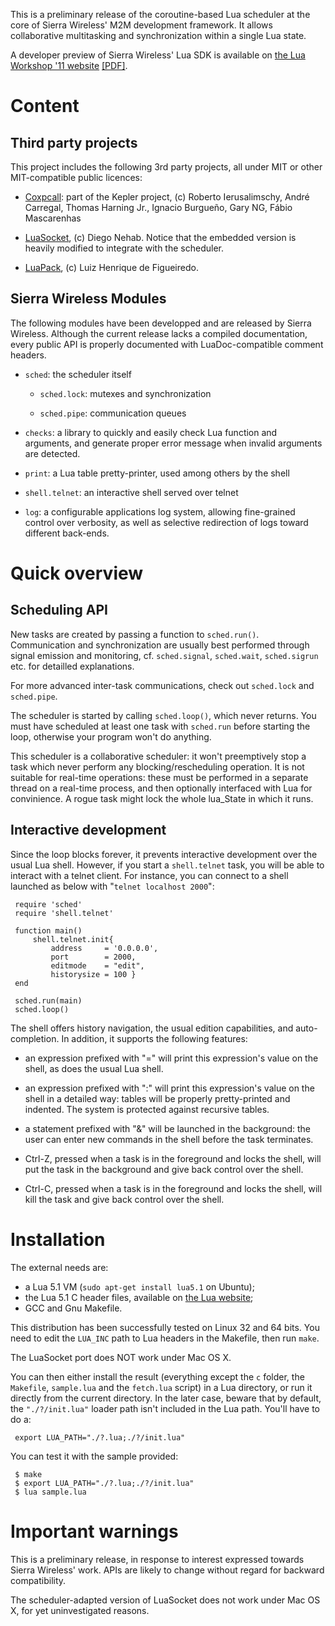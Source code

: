 This is a preliminary release of the coroutine-based Lua scheduler at
the core of Sierra Wireless' M2M development framework. It allows
collaborative multitasking and synchronization within a single Lua state. 

A developer preview of Sierra Wireless' Lua SDK is available on 
[the Lua Workshop '11 website](http://www.lua.org/wshop11.html)
[[PDF]](http://www.lua.org/wshop11/m2m-embedded-development-with-lua.pdf).


Content
=======

Third party projects
--------------------

This project includes the following 3rd party projects, all under MIT
or other MIT-compatible public licences:

- [Coxpcall](http://coxpcall.luaforge.net/): part of the Kepler
  project, (c) Roberto Ierusalimschy, André Carregal, Thomas Harning
  Jr., Ignacio Burgueño, Gary NG, Fábio Mascarenhas

- [LuaSocket](http://w3.impa.br/~diego/software/luasocket/), (c)
  Diego Nehab. Notice that the embedded version is heavily modified
  to integrate with the scheduler.

- [LuaPack](http://www.tecgraf.puc-rio.br/~lhf/ftp/lua/), (c) Luiz
  Henrique de Figueiredo.


Sierra Wireless Modules
-----------------------

The following modules have been developped and are released by Sierra
Wireless. Although the current release lacks a compiled documentation,
every public API is properly documented with LuaDoc-compatible comment
headers.

- `sched`: the scheduler itself

  - `sched.lock`: mutexes and synchronization

  - `sched.pipe`: communication queues

- `checks`: a library to quickly and easily check Lua function and arguments,
   and generate proper error message when invalid arguments are detected.

- `print`: a Lua table pretty-printer, used among others by the shell

- `shell.telnet`: an interactive shell served over telnet

- `log`: a configurable applications log system, allowing fine-grained
  control over verbosity, as well as selective redirection of logs
  toward different back-ends.

Quick overview
==============

Scheduling API
--------------

New tasks are created by passing a function to `sched.run()`.
Communication and synchronization are usually best performed through
signal emission and monitoring, cf. `sched.signal`, `sched.wait`,
`sched.sigrun` etc. for detailled explanations.

For more advanced inter-task communications, check out `sched.lock`
and `sched.pipe`.

The scheduler is started by calling `sched.loop()`, which never
returns. You must have scheduled at least one task with `sched.run`
before starting the loop, otherwise your program won't do anything.

This scheduler is a collaborative scheduler: it won't preemptively
stop a task which never perform any blocking/rescheduling
operation. It is not suitable for real-time operations: these must be
performed in a separate thread on a real-time process, and then
optionally interfaced with Lua for convinience. A rogue task might
lock the whole lua_State in which it runs.


Interactive development
-----------------------

Since the loop blocks forever, it prevents interactive development
over the usual Lua shell. However, if you start a `shell.telnet` task,
you will be able to interact with a telnet client. For instance, you
can connect to a shell launched as below with "`telnet localhost
2000`":

     require 'sched'
     require 'shell.telnet'

     function main()
         shell.telnet.init{
             address     = '0.0.0.0', 
             port        = 2000,
             editmode    = "edit",
             historysize = 100 }
     end

     sched.run(main)
     sched.loop()

The shell offers history navigation, the usual edition capabilities,
and auto-completion. In addition, it supports the following features:

* an expression prefixed with "=" will print this expression's value
  on the shell, as does the usual Lua shell.

* an expression prefixed with ":" will print this expression's value
  on the shell in a detailed way: tables will be properly
  pretty-printed and indented. The system is protected against
  recursive tables.

* a statement prefixed with "&" will be launched in the background:
  the user can enter new commands in the shell before the task
  terminates.

* Ctrl-Z, pressed when a task is in the foreground and locks the
  shell, will put the task in the background and give back control
  over the shell.

* Ctrl-C, pressed when a task is in the foreground and locks the
  shell, will kill the task and give back control over the shell.

Installation
============

The external needs are:

* a Lua 5.1 VM (`sudo apt-get install lua5.1` on Ubuntu);
* the Lua 5.1 C header files, available on
  [the Lua website](http://www.lua.org/versions.html#5.1);
* GCC and Gnu Makefile.

This distribution has been successfully tested on Linux 32 and 64
bits. You need to edit the `LUA_INC` path to Lua headers in the
Makefile, then run `make`.

The LuaSocket port does NOT work under Mac OS X.

You can then either install the result (everything except the `c`
folder, the `Makefile`, `sample.lua` and the `fetch.lua` script) in a
Lua directory, or run it directly from the current directory. In the
later case, beware that by default, the `"./?/init.lua"` loader path
isn't included in the Lua path. You'll have to do a:

     export LUA_PATH="./?.lua;./?/init.lua"

You can test it with the sample provided:

     $ make
     $ export LUA_PATH="./?.lua;./?/init.lua"
     $ lua sample.lua


Important warnings
==================

This is a preliminary release, in response to interest expressed
towards Sierra Wireless' work. APIs are likely to change without
regard for backward compatibility.

The scheduler-adapted version of LuaSocket does not work under
Mac OS X, for yet uninvestigated reasons.
